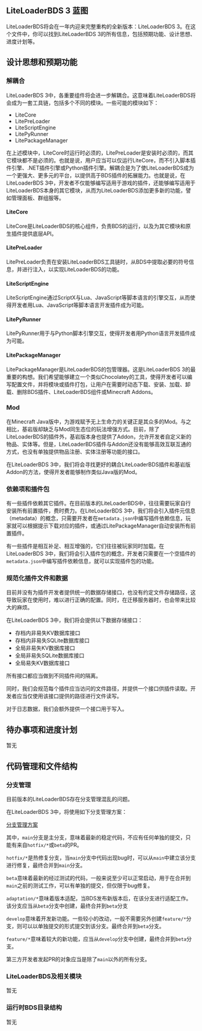 ## LiteLoaderBDS 3 蓝图

LiteLoaderBDS将会在一年内迎来完整重构的全新版本：LiteLoaderBDS 3。在这个文件中，你可以找到LiteLoaderBDS 3的所有信息，包括预期功能、设计思想、进度计划等。

## 设计思想和预期功能

### 解耦合

LiteLoaderBDS 3中，各重要组件将会进一步解耦合。这意味着LiteLoaderBDS将会成为一套工具链，包括多个不同的模块。一些可能的模块如下：

- LiteCore
- LitePreLoader
- LiteScriptEngine
- LitePyRunner
- LitePackageManager

在上述模块中，LiteCore时运行时必须的，LitePreLoader是安装时必须的，而其它模块都不是必须的。也就是说，用户应当可以仅运行LiteCore，而不引入脚本插件引擎、.NET插件引擎或Python插件引擎。解耦合是为了使LiteLoaderBDS成为一个更强大、更多元的平台，以提供高于BDS插件的拓展能力。也就是说，在LiteLoaderBDS 3中，开发者不仅能够编写适用于游戏的插件，还能够编写适用于LiteLoaderBDS本身的其它模块，从而为LiteLoaderBDS添加更多新的功能，譬如管理面板、群组服等。

#### LiteCore

LiteCore是LiteLoaderBDS的核心组件，负责BDS的运行，以及为其它模块和原生插件提供底层API。

#### LitePreLoader

LitePreLoader负责在安装LiteLoaderBDS工具链时，从BDS中提取必要的符号信息，并进行注入，以实现LiteLoaderBDS的功能。

#### LiteScriptEngine

LiteScriptEngine通过ScriptX与Lua、JavaScript等脚本语言的引擎交互，从而使得开发者用Lua、JavaScript等脚本语言开发插件成为可能。

#### LitePyRunner

LitePyRunner用于与Python脚本引擎交互，使得开发者用Python语言开发插件成为可能。

#### LitePackageManager

LitePackageManager是LiteLoaderBDS的包管理器。这是LiteLoaderBDS 3的最重要的构想。我们希望能够建立一个类似Chocolatey的工具，使得开发者可以编写配置文件，并将模块或插件打包，让用户在需要时动态下载、安装、加载、卸载、删除BDS插件、LiteLoaderBDS组件或Minecraft Addons。

### Mod

在Minecraft Java版中，为游戏赋予无上生命力的关键正是其众多的Mod。与之相比，基岩版却缺乏与Mod同生态位的玩法增强方式。目前，除了LiteLoaderBDS的插件外，基岩版本身也提供了Addon，允许开发者自定义新的物品、实体等。但是，LiteLoaderBDS插件与Addon还没有能够高效互联互通的方式，也没有单独提供物品注册、实体注册等功能的接口。

在LiteLoaderBDS 3中，我们将会寻找更好的耦合LiteLoaderBDS插件和基岩版Addon的方法，使得开发者能够制作类似Java版的Mod。

### 依赖项和插件包

有一些插件依赖其它插件。在目前版本的LiteLoaderBDS中，往往需要玩家自行安装所有前置插件，费时费力。在LiteLoaderBDS 3中，我们将会引入插件元信息（metadata）的概念，只需要开发者在`metadata.json`中编写插件依赖信息，玩家就可以根据提示下载对应的插件，或通过LitePackageManager自动安装所有前置插件。

有一些插件是相互补足、相互增强的，它们往往被玩家同时加载。在LiteLoaderBDS 3中，我们将会引入插件包的概念，开发者只需要在一个空插件的`metadata.json`中编写插件依赖信息，就可以实现插件包的功能。

### 规范化插件文件和数据

目前并没有为插件开发者提供统一的数据存储接口，也没有约定文件存储路径，这导致玩家在使用时，难以进行正确的配置。同时，在迁移服务器时，也会带来比较大的麻烦。

在LiteLoaderBDS 3中，我们将会提供以下数据存储接口：

- 存档内非易失KV数据库接口
- 存档内非易失SQLite数据库接口
- 全局非易失KV数据库接口
- 全局非易失SQLite数据库接口
- 全局易失KV数据库接口

所有接口都应当做到不同插件间的隔离。

同时，我们会规范每个插件应当访问的文件路径，并提供一个接口供插件读取。开发者应当仅使用该接口提供的路径进行文件读写。

对于日志数据，我们会额外提供一个接口用于写入。

## 待办事项和进度计划

暂无

## 代码管理和文件结构

### 分支管理

目前版本的LiteLoaderBDS存在分支管理混乱的问题。

在LiteLoaderBDS 3中，将使用如下分支管理方案：

[分支管理方案](../../../assets/BlueprintGitGraph.svg)

其中，`main`分支是主分支，意味着最新的稳定代码，不应有任何单独的提交，只能有来自`hotfix/*`或`beta`的PR。

`hotfix/*`是热修复分支，当`main`分支中代码出现bug时，可以从`main`中建立该分支进行修复，最终合并到`main`分支。

`beta`意味着最新的经过测试的代码，一般来说至少可以正常启动，用于在合并到`main`之前的测试工作，可以有单独的提交，但仅限于bug修复。

`adaptation/*`意味着版本适配，当BDS发布新版本后，在该分支进行适配工作。该分支应当从`beta`分支中创建，最终合并到`beta`分支

`develop`意味着开发新功能。一些较小的改动，一般不需要另外创建`feature/*`分支，则可以以单独提交的形式提交到该分支。最终合并到`beta`分支。

`feature/*`意味着较大的新功能，应当从`develop`分支中创建，最终合并到`beta`分支。

第三方开发者发起PR的对象应当是除了`main`以外的所有分支。

### LiteLoaderBDS及相关模块

暂无

### 运行时BDS目录结构

暂无
